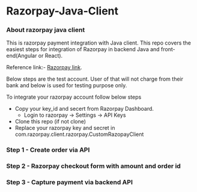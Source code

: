 # Razorpay-Java-Client

### About razorpay java client
This is razorpay payment integration with Java client.
This repo covers the easiest steps for integration of Razorpay in backend Java and front-end(Angular or React).

Reference link:- [Razorpay link](https://docs.razorpay.com/docs).

Below steps are the test account. User of that will not charge from their bank and below is used for testing purpose only.

To integrate your razorpay account follow below steps

- Copy your key_id and secert from Razorpay Dashboard.
   - Login to razorpay -> Settings -> API Keys
- Clone this repo (if not clone)
- Replace your razorpay key and secret in com.razorpay.client.razorpay.CustomRazopayClient

### Step 1 - Create order via API


### Step 2 - Razorpay checkout form with amount and order id


### Step 3 - Capture payment via backend API